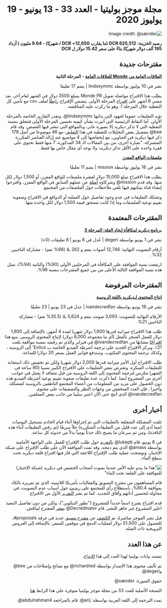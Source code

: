 <div dir="rtl">

# مجلة موجز بوليتيا - العدد 33 - 13 يونيو - 19 يوليوز 2020

![Image credit: @sænder](../img/033-title.png)

**رصيد الخزينة: 625,512 DCR (ما يقارب 12,650+ DCR / شهريًا) - 9.64 مليون ( أزداد 195 ألف دولار شهريًا) بناءً على سعر 15.42 دولار ل DCR**

## مقترحات جديدة

**[العلاقات العامة من Monde للعلاقات العامة](https://proposals.decred.org/proposals/c81926b1958e54b2f294085da4ab03e9a63223f8ccd32e74a43493bf62de6185) - المرحلة الثانية**

نشر في 10 يوليوز بواسطة lindseymmc | يضم 17 تعليقا

يطلب هذا الاقتراح مواصلة تمويل Monde PR بمبلغ 3500 دولار في الشهر لعام آخر، بعد مضي 6 أشهر على [اقتراح](https://proposals.decred.org/proposals/bdd02d82547bd78fc95939c1e2b3df21ebec6e8d31444df5bea3c133b0199f05) المرحلة الأولى. يتضمن الإقتراح [رابطًا](https://github.com/decredcommunity/pr/blob/release/monde-pr-media-coverage.csv) لملف csv مع تأمين كل التغطية خلال المرحلة 1، وهو ما ركزت عليه المناقشة.

تؤيد التعليقات عموما لجهود التي بذلتها lindseymmc@، وتقدر التقارير الخاصة بالمرحلة الأولى. أما النقاط الرئيسية التي أثيرت بشأن كيفية تحسين المرحلة الأولى فتتعلق بنسبة التغطية التي لا تذكر ديكريد إلا بصورة عابر، وبالمواقع التي تنشر فيها القصص. وقد قام bee@ بتفصيل بعض التحليلات للتغطية في هذا [التعليق](https://proposals.decred.org/proposals/c81926b1958e54b2f294085da4ab03e9a63223f8ccd32e74a43493bf62de6185/comments/17)، مع 46 موضوعا من أصل 179 ذكر فيها ديكريد في العناوين، مع إنخفاضها إلى 4 مواضيع عند إزالة العناصر المكررة المشتركة. "بعبارة أخرى، من بين المقالات الـ 34 المذكورة، 7 منها فقط تحتوي على فقرة واحدة على الأقل تذكر ديكريد، ولا يوجد أي مقال خاص بها فقط.

**[ملصقات الواقع المعزز](https://proposals.decred.org/proposals/dedf452074752d7e29304a0566643feb26d1d130596e04c613e15de113ac2d08)**

نشر في 16 يوليوز بواسطة mission | يضم 11 تعليقًا

يطلب هذا الاقتراح مبلغ 15,000 دولار لعشرة ملصقات للواقع المعزز، أو 1,500 دولار لكل منها. وقد قدم mission@ وشركاؤه [أمثلة](http://www.users.pjwstk.edu.pl/~s2946/decred.pdf)  عن عملهم السابق في الواقع المعزز، واقترحوا إنشاء قناة يمكنهم فيها تلقي ملاحظات حول الملصقات من المجتمع.

وتشكك التعليقات في عدم وجود تفاصيل حول العملية أو الدوافع في الاقتراح وصعوبة تقييم نوعية الملصقات وما إذا كانت تستحق قيمة 1,500 دولار لكل واحدة منها.

## المقترحات المعتمدة

**[برنامج ديكريد لمكافأة إيجاد العلة: المرحلة 3](https://proposals.decred.org/proposals/2170df6af2cda7d048039d893cc8438b001577989441a33709820f56df7075c0)**

نشر في 1 يونيو بواسطة degeri | عُدل في 6 يونيو | 8 تعليقات (0+)

أرقام التصويت النهائية: 12,746 أصوات بنعم و 262 بلا (98% نعم) - مشاركة الناخبين 32%.

ارتفعت نسبة الموافقة على المكافأة في المرحلتين الأولى (90%) والثانية (94%)، تمثل هذه نسبة الموافقة الثالثة الأعلى من بين جميع المقترحات بنسبة 98%.

## المقترحات المرفوضة

**[إنتاج المحتوى لـديكريد باللغة الروسية](https://proposals.decred.org/proposals/df11d7ac85061e6a02d6503555e585a1a37fffd82101eeea14670537c951926f)**

نشر في 19 يونيو بواسطة ivandecredfan | عدل في 23 يونيو | 23 تعليقًا

الأرقام النهائية للتصويت: 3,093 صوتت بنعم و 5,624 بلا (35.5% نعم) - مشاركة الناخبين 21%.

طلب هذا الاقتراح ميزانية قدرها 1,600 دولار شهريا لمدة 4 أشهر، بالإضافة إلى 1,600 دولار للعمل المنجز بالفعل (أي ما مجموعه 8,000 دولار) لإنتاج المحتوى الروسي. يتبع هذا [اقتراحًا](https://proposals.decred.org/proposals/92e3f2176b332c1aea5887acd2324c2cd730ec450e563df52ddae9d5927d5d36) مشابهًا من ivandecredfan@ في فبراير والذي تم رفضه بنسبة موافقة بلغت 21٪. ويركز الاقتراح الجديد على ترجمة أشرطة الفيديو الخاصة ب Exitus' إلى الروسية ، وكذلك ترجمة المحتوى المكتوب. وستدفع فواتير العمل بسعر 20 دولارا للساعة.

طلب الاقتراح أول الأمر ميزانية قدرها 2,000 دولار شهريا ولكن تم تخفيض ذلك استجابة للتعليقات المبكرة. وتعترض بعض التعليقات على الاقتراح الكبير نسبيا (80 ساعة في الشهر) مكرس لترجمة المحتوى إلى اللغة الروسية من قبل متعاقد لا يعمل في جوانب أخرى من المشروع أيضا. كما ذكرت عدة تعليقات صعوبة تقييم نوعية أشرطة الفيديو هذه دون الحصول على مزيد من المعلومات من أعضاء المجتمع الناطقين بالروسية كمشكلة. وأخيرا ، فإن العدد المنخفض من وجهات النظر والتصفيقات على محتوى ivandecredfan@ الذي أنتج حتى الآن اعتبر سلبيا من جانب بعض المعلقين.

## أخبار أخرى

تلقت المشكلة المتعلقة بالتعليقات التي تم إجراؤها أثناء قيام الخادم بتسجيل اليوميات (مما أدى إلى عدد قليل من التعليقات المتكررة) حلاً سريعًا (تم رفض التعليقات أثناء هذه النافذة)، ومن ثم سرعان ما يصبح ذلك حدثاً يومياً بدلاً من حدوثه كل ساعة.

في 8 يونيو، قام lukepb@ [بالتغريد](https://twitter.com/lukebp_/status/1270075883487850496) حول طلب الإقتراح للعمل على الواجهة الأمامية بواسطة amass@ الذي يتم دمجه. وقد تمت الموافقة الآن على طلب الإقتراح على شبكة الإختبار، وتوضحت عملية طلب الإقتراح اللاحقة التي فاز فيها اقتراح قلعة ديكريد تحت سطح الماء.

!["هذا ما يبدو عليه الأمر عندما يصوت أصحاب الحصص في ديكريد (شبكة الإختبار) للموافقة على القلعة تحت الماء"](../img/citadel-rfp.png)

قام المساهمون من مقترح التسويق والفعاليات بأمريكا اللاتينية، الذي تم تمريره بالكاد بموافقة 60.4%، باستطلاع رأي للمجتمع على [ريديت](https://www.reddit.com/r/decred/comments/gzw6hl/what_are_the_thoughts_of_the_394/) حول أسباب عدم التصويت، في محاولة لتحسين أدائهم وآفاق التجديد. كما تم نشر [التقرير](https://www.reddit.com/r/decred/comments/hn4sve/activities_report_decred_en_espa%C3%B1ol_proposal_2/) الأول من الاقتراح.

قدم اقتراح يقترح اسماً جديداً للمشروع ("تطور البتكوين")، ولكن من دون تفاصيل التنفيذ اعتُبِر المشروع غير جاهز للنشر. قام Decredinator@ [بنشر](https://www.reddit.com/r/decred/comments/hh2ult/a_better_name_for_decred_to_broaden_the_reach_of/) المقترح ليناقش.

قبل نشر الموجز مباشرةً، تم [الكشف](https://matrix.to/#/!qYpAAClAYrHaUIGkLs:decred.org/$LFaTgEraOPCXQ0HMl0wM8aVmko-cBCToR76jNOgQfTg?via=decred.org&via=matrix.org&via=planetdecred.org) عن [مقترح مسبق](https://pastebin.com/LqqWH0sJ) جديد في غرفة proposals#، للحصول على 51،500 دولار لعمليات الدمج في موقعين للسفر، بالإضافة إلى العروض الترويجية ذات الصلة.

## عن هذا العدد

تستند بيانات بوليتيا لهذا العدد إلى هذا [الإيداع](https://github.com/decred-proposals/mainnet/commit/0ca1a6fd3958e60f53db27d624d47a0e18d1c7e5).

تم تأليف محتوى هذا الإصدار بواسطة richardred@ مع نصائح وإصلاحات من bee@ وdegeri@.

حقوق الصورة: sænder@

النسخة الأصلية للعدد 33 من مجلة موجز بوليتيا متوفرة على هذا الرابط [هنا](https://medium.com/politeia-digest/issue-33-june-13-july-19-2020-68af4a9169eb)

تمت الترجمة إلى اللغة العربية بواسطة: arij@. قام بالمراجعة abdulrahman4@.

</div>
